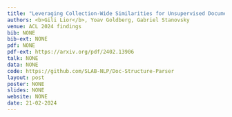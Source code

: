 ```yaml
---
title: "Leveraging Collection-Wide Similarities for Unsupervised Document Structure Extraction"
authors: <b>Gili Lior</b>, Yoav Goldberg, Gabriel Stanovsky
venue: ACL 2024 findings
bib: NONE
bib-ext: NONE
pdf: NONE
pdf-ext: https://arxiv.org/pdf/2402.13906
talk: NONE
data: NONE
code: https://github.com/SLAB-NLP/Doc-Structure-Parser
layout: post
poster: NONE
slides: NONE
website: NONE
date: 21-02-2024
---
```

